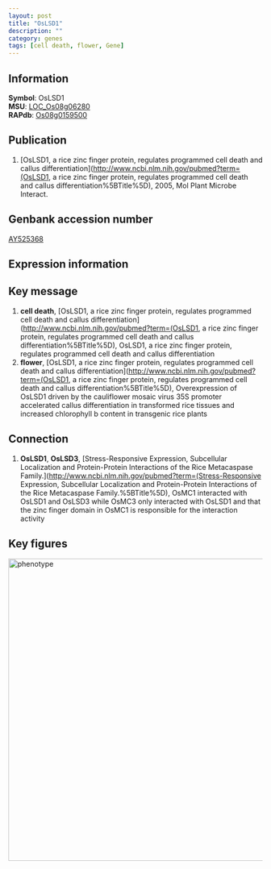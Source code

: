 ```yaml
---
layout: post
title: "OsLSD1"
description: ""
category: genes
tags: [cell death, flower, Gene]
---
```


## Information
__Symbol__: OsLSD1  
__MSU__: [LOC_Os08g06280](http://rice.plantbiology.msu.edu/cgi-bin/ORF_infopage.cgi?orf=LOC_Os08g06280)  
__RAPdb__: [Os08g0159500](http://rapdb.dna.affrc.go.jp/viewer/gbrowse_details/irgsp1?name=Os08g0159500)  

## Publication
1. [OsLSD1, a rice zinc finger protein, regulates programmed cell death and callus differentiation](http://www.ncbi.nlm.nih.gov/pubmed?term=(OsLSD1, a rice zinc finger protein, regulates programmed cell death and callus differentiation%5BTitle%5D), 2005, Mol Plant Microbe Interact.

## Genbank accession number
[AY525368](http://www.ncbi.nlm.nih.gov/nuccore/AY525368)

## Expression information

## Key message
1. __cell death__, [OsLSD1, a rice zinc finger protein, regulates programmed cell death and callus differentiation](http://www.ncbi.nlm.nih.gov/pubmed?term=(OsLSD1, a rice zinc finger protein, regulates programmed cell death and callus differentiation%5BTitle%5D), OsLSD1, a rice zinc finger protein, regulates programmed cell death and callus differentiation
2. __flower__, [OsLSD1, a rice zinc finger protein, regulates programmed cell death and callus differentiation](http://www.ncbi.nlm.nih.gov/pubmed?term=(OsLSD1, a rice zinc finger protein, regulates programmed cell death and callus differentiation%5BTitle%5D),  Overexpression of OsLSD1 driven by the cauliflower mosaic virus 35S promoter accelerated callus differentiation in transformed rice tissues and increased chlorophyll b content in transgenic rice plants

## Connection
1. __OsLSD1__, __OsLSD3__, [Stress-Responsive Expression, Subcellular Localization and Protein-Protein Interactions of the Rice Metacaspase Family.](http://www.ncbi.nlm.nih.gov/pubmed?term=(Stress-Responsive Expression, Subcellular Localization and Protein-Protein Interactions of the Rice Metacaspase Family.%5BTitle%5D),  OsMC1 interacted with OsLSD1 and OsLSD3 while OsMC3 only interacted with OsLSD1 and that the zinc finger domain in OsMC1 is responsible for the interaction activity

## Key figures
<img src="http://ricencode.github.io/images/OsLSD1.pheno.png" alt="phenotype"  style="width: 600px;"/>



